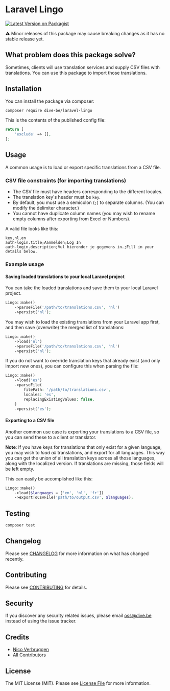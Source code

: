 # Laravel Lingo

[![Latest Version on Packagist](https://img.shields.io/packagist/v/dive-be/laravel-lingo.svg?style=flat-square)](https://packagist.org/packages/dive-be/laravel-lingo)

⚠️ Minor releases of this package may cause breaking changes as it has no stable release yet.

## What problem does this package solve?

Sometimes, clients will use translation services and supply CSV files with translations. You can use this package to import those translations.

## Installation

You can install the package via composer:

```bash
composer require dive-be/laravel-lingo
```

This is the contents of the published config file:

```php
return [
    'exclude' => [],
];
```

## Usage

A common usage is to load or export specific translations from a CSV file. 

### CSV file constraints (for importing translations)

* The CSV file must have headers corresponding to the different locales.
* The translation key's header must be `key`.
* By default, you must use a semicolon (`;`) to separate columns. (You can modify the delimiter character.)
* You cannot have duplicate column names (you may wish to rename empty columns after exporting from Excel or Numbers).

A valid file looks like this:

```csv
key,nl,en
auth-login.title;Aanmelden;Log In
auth-login.description;Vul hieronder je gegevens in.;Fill in your details below.
```

### Example usage

#### Saving loaded translations to your local Laravel project

You can take the loaded translations and save them to your local Laravel project.

```php
Lingo::make()
    ->parseFile('/path/to/translations.csv', 'nl')
    ->persist('nl');
```

You may wish to load the existing translations from your Laravel app first, and then save (overwrite) the merged list of translations:

```php
Lingo::make()
    ->load('nl')
    ->parseFile('/path/to/translations.csv', 'nl')
    ->persist('nl');
```

If you do not want to override translation keys that already exist (and only import new ones), you can configure this when parsing the file:

```php
Lingo::make()
    ->load('es')
    ->parseFile(
        filePath: '/path/to/translations.csv', 
        locales: 'es',
        replacingExistingValues: false,
    )
    ->persist('es');
```

#### Exporting to a CSV file

Another common use case is exporting your translations to a CSV file, so you can send these to a client or translator. 

**Note**: If you have keys for translations that only exist for a given language, you may wish to _load all_ translations, and export for all languages. This way you can get the union of all translation keys across all those languages, along with the localized version. If translations are missing, those fields will be left empty.

This can easily be accomplished like this:

```php
Lingo::make()
    ->load($languages = ['en', 'nl', 'fr'])
    ->exportToCsvFile('path/to/output.csv', $languages);
```


## Testing

```bash
composer test
```

## Changelog

Please see [CHANGELOG](CHANGELOG.md) for more information on what has changed recently.

## Contributing

Please see [CONTRIBUTING](CONTRIBUTING.md) for details.

## Security

If you discover any security related issues, please email oss@dive.be instead of using the issue tracker.

## Credits

- [Nico Verbruggen](https://github.com/dive-be)
- [All Contributors](../../contributors)

## License

The MIT License (MIT). Please see [License File](LICENSE.md) for more information.
